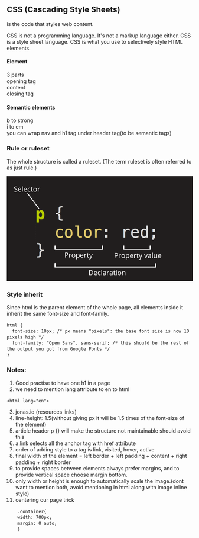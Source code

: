 ## CSS (Cascading Style Sheets)

is the code that styles web content.

CSS is not a programming language. It's not a markup language either. CSS is a style sheet language. CSS is what you use to selectively style HTML elements.

#### Element

3 parts  
opening tag  
content  
closing tag

#### Semantic elements

b to strong  
i to em  
you can wrap nav and h1 tag under header tag(to be semantic tags)

### Rule or ruleset

The whole structure is called a ruleset. (The term ruleset is often referred to as just rule.)

![image info](images/ruleset.png)

### Style inherit

Since html is the parent element of the whole page, all elements inside it inherit the same font-size and font-family.

```
html {
  font-size: 10px; /* px means "pixels": the base font size is now 10 pixels high */
  font-family: "Open Sans", sans-serif; /* this should be the rest of the output you got from Google Fonts */
}
```

### Notes:

1. Good practise to have one h1 in a page
2. we need to mention lang attribute to en to html

```
<html lang="en">
```

3. jonas.io (resources links)
4. line-height: 1.5(without giving px it will be 1.5 times of the font-size of the element)
5. article header p {} will make the structure not maintainable should avoid this
6. a:link selects all the anchor tag with href attribute
7. order of adding style to a tag is link, visited, hover, active
8. final width of the element = left border + left padding + content + right padding + right border
9. to provide spaces between elements always prefer margins, and to provide vertical space choose margin bottom.
10. only width or height is enough to automatically scale the image.(dont want to mention both, avoid mentioning in html along with image inline style)
11. centering our page trick

```
    .container{
    width: 700px;
    margin: 0 auto;
    }
```
